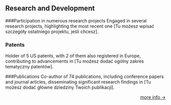 ## Research and Development

###Participation in numerous research projects
Engaged in several research projects, highlighting the most recent one [Tu możesz wpisać szczegóły ostatniego projektu, jeśli chcesz].
 
### Patents
Holder of 5 US patents, with 2 of them also registered in Europe, contributing to advancements in [Tu możesz dodać ogólny zakres tematyczny patentów].

###Publications
Co-author of 74 publications, including conference papers and journal articles, disseminating significant research findings in [Tu możesz dodać główne dziedziny Twoich publikacji].

[<p style="text-align: right;">more info -></p>](content/research/research_articles.md)